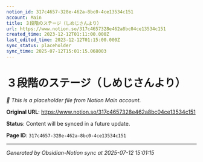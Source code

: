 ```yaml
---
notion_id: 317c4657-328e-462a-8bc0-4ce13534c151
account: Main
title: ３段階のステージ（しめじさんより）
url: https://www.notion.so/317c4657328e462a8bc04ce13534c151
created_time: 2023-12-12T01:11:00.000Z
last_edited_time: 2023-12-12T01:15:00.000Z
sync_status: placeholder
sync_time: 2025-07-12T15:01:15.068003
---
```


# ３段階のステージ（しめじさんより）

*🔄 This is a placeholder file from Notion Main account.*

**Original URL**: https://www.notion.so/317c4657328e462a8bc04ce13534c151

**Status**: Content will be synced in a future update.

**Page ID**: `317c4657-328e-462a-8bc0-4ce13534c151`

---

*Generated by Obsidian-Notion sync at 2025-07-12 15:01:15*
